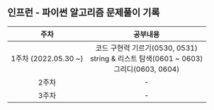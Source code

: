 ## 인프런 - 파이썬 알고리즘 문제풀이 기록

|         주차         |                                            공부내용                                            |
| :------------------: | :--------------------------------------------------------------------------------------------: |
| 1주차 (2022.05.30 ~) | 코드 구현력 기르기(0530, 0531) </br>string & 리스트 탐색(0601 ~ 0603) </br> 그리디(0603, 0604) |
|        2주차         |                                               -                                                |
|        3주차         |                                               -                                                |
